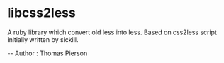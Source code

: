 libcss2less
=============

A ruby library which convert old less into less.
Based on css2less script initially written by sickill.

--
Author : Thomas Pierson

